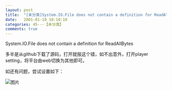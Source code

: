 ```yaml
---
layout: post
title:  "[未分类]System.IO.File does not contain a definition for ReadAllBytes"
date:   2001-01-10 10:10:10
categories: 45---【未分类】
comments: true
---
```


System.IO.File does not contain a definition for ReadAllBytes

多半是从github下载了源码，打开就报这个错，如不出意外，打开player setting，将平台由web切换为其他即可。

如还有问题，尝试设置如下：

![图片](http://owk5gjdrg.bkt.clouddn.com/0066github%E4%B8%8B%E8%BD%BD%E5%B7%A5%E7%A8%8B%E6%89%93%E5%BC%80%E6%8A%A5%E9%94%99.png)